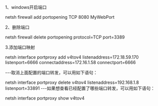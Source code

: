 1、windows开启端口

netsh firewall add portopening TCP 8080 MyWebPort

2、删除端口

netsh firewall delete portopening protocol=TCP port=3389

3.添加端口映射

netsh interface portproxy add v4tov4 listenaddress=172.18.59.170 listenport=6666 connectaddress=172.16.1.58  connectport=6666

---取消上面配置的端口转发，可以用如下语句：

netsh interface portproxy delete v4tov4 listenaddress=192.168.1.8  listenport=33891
---如果想查看已经配置了哪些端口转发，可以用如下语句：

netsh interface portproxy show  v4tov4